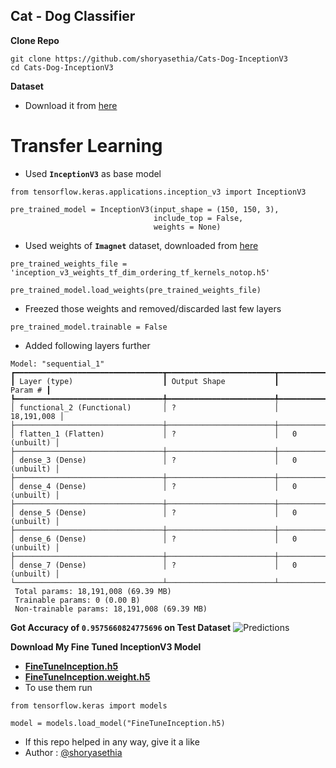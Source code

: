 ## Cat - Dog Classifier

**Clone Repo**
```
git clone https://github.com/shoryasethia/Cats-Dog-InceptionV3
cd Cats-Dog-InceptionV3
```

**Dataset**
- Download it from [here](https://www.microsoft.com/en-us/download/details.aspx?id=54765)
  
# **Transfer Learning**
- Used **`InceptionV3`** as base model
```
from tensorflow.keras.applications.inception_v3 import InceptionV3

pre_trained_model = InceptionV3(input_shape = (150, 150, 3),
                                include_top = False,              
                                weights = None)           
```
- Used weights of **`Imagnet`** dataset, downloaded from [here](https://github.com/fchollet/deep-learning-models/releases/download/v0.7/inception_resnet_v2_weights_tf_dim_ordering_tf_kernels_notop.h5:)
```
pre_trained_weights_file = 'inception_v3_weights_tf_dim_ordering_tf_kernels_notop.h5'

pre_trained_model.load_weights(pre_trained_weights_file)
```
- Freezed those weights and removed/discarded last few layers
```
pre_trained_model.trainable = False   
```
- Added following layers further
```
Model: "sequential_1"
┏━━━━━━━━━━━━━━━━━━━━━━━━━━━━━━━━━┳━━━━━━━━━━━━━━━━━━━━━━━━┳━━━━━━━━━━━━━━━┓
┃ Layer (type)                    ┃ Output Shape           ┃       Param # ┃
┡━━━━━━━━━━━━━━━━━━━━━━━━━━━━━━━━━╇━━━━━━━━━━━━━━━━━━━━━━━━╇━━━━━━━━━━━━━━━┩
│ functional_2 (Functional)       │ ?                      │    18,191,008 │
├─────────────────────────────────┼────────────────────────┼───────────────┤
│ flatten_1 (Flatten)             │ ?                      │   0 (unbuilt) │
├─────────────────────────────────┼────────────────────────┼───────────────┤
│ dense_3 (Dense)                 │ ?                      │   0 (unbuilt) │
├─────────────────────────────────┼────────────────────────┼───────────────┤
│ dense_4 (Dense)                 │ ?                      │   0 (unbuilt) │
├─────────────────────────────────┼────────────────────────┼───────────────┤
│ dense_5 (Dense)                 │ ?                      │   0 (unbuilt) │
├─────────────────────────────────┼────────────────────────┼───────────────┤
│ dense_6 (Dense)                 │ ?                      │   0 (unbuilt) │
├─────────────────────────────────┼────────────────────────┼───────────────┤
│ dense_7 (Dense)                 │ ?                      │   0 (unbuilt) │
└─────────────────────────────────┴────────────────────────┴───────────────┘
 Total params: 18,191,008 (69.39 MB)
 Trainable params: 0 (0.00 B)
 Non-trainable params: 18,191,008 (69.39 MB)
```
**Got Accuracy of `0.9575660824775696` on Test Dataset**
![Predictions](https://github.com/shoryasethia/Cats-Dog-InceptionV3/blob/main/3a551efa-a7fe-495b-a35b-7c5da67fab1c.png)

**Download My Fine Tuned InceptionV3 Model**
- **[FineTuneInception.h5](https://drive.google.com/file/d/1aAjA-2k70iQQ19h_n7uC1GhgOUNVH0RC/view?usp=sharing)**
- **[FineTuneInception.weight.h5](https://drive.google.com/file/d/1XCSUoCX6wIY1ObxXFzEDVQMTXMPlUeuX/view?usp=sharing)**
- To use them run
```
from tensorflow.keras import models

model = models.load_model("FineTuneInception.h5)
```
- If this repo helped in any way, give it a like
- Author : [@shoryasethia](https://github.com/shoryasethia)
